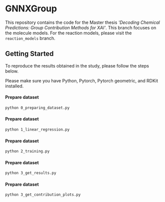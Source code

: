 # GNNXGroup

This repository contains the code for the Master thesis *'Decoding Chemical Predictions: Group Contribution Methods for XAI'*. This branch focuses on the molecule models. For the reaction models, please visit the `reaction_models` branch.

## Getting Started

To reproduce the results obtained in the study, please follow the steps below.

Please make sure you have Python, Pytorch, Pytorch geometric, and RDKit  installed. 

#### Prepare dataset
```bash
python 0_preparing_dataset.py
```

#### Prepare dataset
```bash
python 1_linear_regression.py
```

#### Prepare dataset
```bash
python 2_training.py
```

#### Prepare dataset
```bash
python 3_get_results.py
```

#### Prepare dataset
```bash
python 3_get_contribution_plots.py
```

